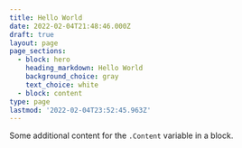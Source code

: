 ```yaml
---
title: Hello World
date: 2022-02-04T21:48:46.000Z
draft: true
layout: page
page_sections:
  - block: hero
    heading_markdown: Hello World
    background_choice: gray
    text_choice: white
  - block: content
type: page
lastmod: '2022-02-04T23:52:45.963Z'
---
```


Some additional content for the `.Content` variable in a block.
